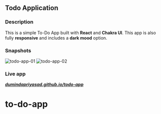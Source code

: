 ## Todo Application

### Description

This is a simple To-Do App built with **React** and **Chakra UI**. This app is also fully **responsive** and includes a **dark mood** option.

### Snapshots

![todo-app-01](https://user-images.githubusercontent.com/95137446/175603766-04c5e01c-f979-49f1-81b6-b09ba998b8ff.png)
![todo-app-02](https://user-images.githubusercontent.com/95137446/175603879-4670d184-7ef3-4bcb-86cd-5faf6185ea8e.png)

### Live app

[***dumindapriyasad.github.io/todo-app***](https://dumindapriyasad.github.io/todo-app/)
# to-do-app
